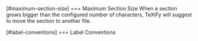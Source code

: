 
[#maximum-section-size]
=== Maximum Section Size
When a section grows bigger than the configured number of characters, TeXiFy will suggest to move the section to another file.

[#label-conventions]
=== Label Conventions